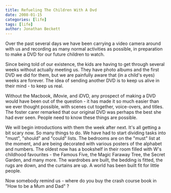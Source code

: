 ```yaml
---
title: Refueling The Children With A Dvd
date: 2008-01-15
categories: [life]
tags: [life]
author: Jonathan Beckett
---
```


Over the past several days we have been carrying a video camera around with us and recording as many normal activities as possible, in preparation to make a DVD for our future children to watch.

Since being told of our existence, the kids are having to get through several weeks without actually meeting us. They have photo albums and the first DVD we did for them, but we are painfully aware that (in a child's eyes) weeks are forever. The idea of sending another DVD is to keep us alive in their mind - to keep us real.

Without the Macbook, iMovie, and iDVD, any prospect of making a DVD would have been out of the question - it has made it so much easier than we ever thought possible, with scenes cut together, voice-overs, and titles. The foster carer remarked that our original DVD was perhaps the best she had ever seen. People need to know these things are possible.

We will begin introductions with them the week after next. It's all getting a bit scary now. So many things to do. We have had to start dividing tasks into "must", "should" and "could" lists. The bedrooms are on the "must" list at the moment, and are being decorated with various posters of the alphabet and numbers. The oldest now has a bookshelf in their room filled with W's childhood favourites - the Famous Five, the Magic Faraway Tree, the Secret Garden, and many more. The wardrobes are built, the bedding is fitted, the rugs are down, and the curtains are up. A world has been built fit for little people.

Now somebody remind us - where do you buy the crash course book in "How to be a Mum and Dad" ?